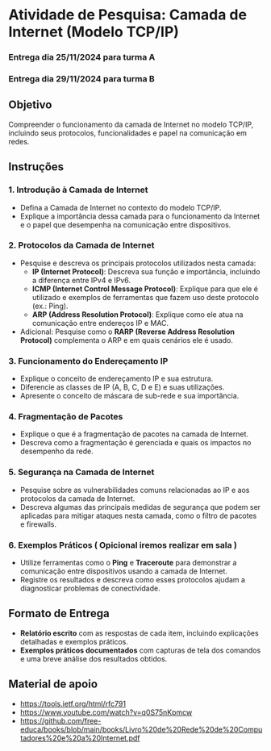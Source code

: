 # Atividade de Pesquisa: Camada de Internet (Modelo TCP/IP)
### Entrega dia 25/11/2024 para turma A
### Entrega dia 29/11/2024 para turma B


## Objetivo
Compreender o funcionamento da camada de Internet no modelo TCP/IP, incluindo seus protocolos, funcionalidades e papel na comunicação em redes.

## Instruções

### 1. Introdução à Camada de Internet
   - Defina a Camada de Internet no contexto do modelo TCP/IP.
   - Explique a importância dessa camada para o funcionamento da Internet e o papel que desempenha na comunicação entre dispositivos.

### 2. Protocolos da Camada de Internet
   - Pesquise e descreva os principais protocolos utilizados nesta camada:
     - **IP (Internet Protocol)**: Descreva sua função e importância, incluindo a diferença entre IPv4 e IPv6.
     - **ICMP (Internet Control Message Protocol)**: Explique para que ele é utilizado e exemplos de ferramentas que fazem uso deste protocolo (ex.: Ping).
     - **ARP (Address Resolution Protocol)**: Explique como ele atua na comunicação entre endereços IP e MAC.
   - Adicional: Pesquise como o **RARP (Reverse Address Resolution Protocol)** complementa o ARP e em quais cenários ele é usado.

### 3. Funcionamento do Endereçamento IP
   - Explique o conceito de endereçamento IP e sua estrutura.
   - Diferencie as classes de IP (A, B, C, D e E) e suas utilizações.
   - Apresente o conceito de máscara de sub-rede e sua importância.

### 4. Fragmentação de Pacotes
   - Explique o que é a fragmentação de pacotes na camada de Internet.
   - Descreva como a fragmentação é gerenciada e quais os impactos no desempenho da rede.

### 5. Segurança na Camada de Internet
   - Pesquise sobre as vulnerabilidades comuns relacionadas ao IP e aos protocolos da camada de Internet.
   - Descreva algumas das principais medidas de segurança que podem ser aplicadas para mitigar ataques nesta camada, como o filtro de pacotes e firewalls.

### 6. Exemplos Práticos ( Opicional iremos realizar em sala )
   - Utilize ferramentas como o **Ping** e **Traceroute** para demonstrar a comunicação entre dispositivos usando a camada de Internet.
   - Registre os resultados e descreva como esses protocolos ajudam a diagnosticar problemas de conectividade.

## Formato de Entrega
- **Relatório escrito** com as respostas de cada item, incluindo explicações detalhadas e exemplos práticos.
- **Exemplos práticos documentados** com capturas de tela dos comandos e uma breve análise dos resultados obtidos.

## Material de apoio
- https://tools.ietf.org/html/rfc791
- https://www.youtube.com/watch?v=q0S75nKpmcw
- https://github.com/free-educa/books/blob/main/books/Livro%20de%20Rede%20de%20Computadores%20e%20a%20Internet.pdf
